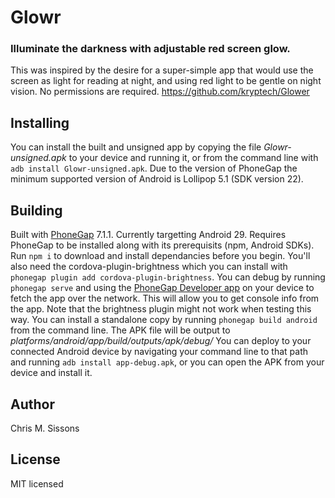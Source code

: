 # Glowr
### Illuminate the darkness with adjustable red screen glow.
This was inspired by the desire for a super-simple app that would use the screen as light for reading at night, and using red light to be gentle on night vision. No permissions are required.
https://github.com/kryptech/Glower

## Installing
You can install the built and unsigned app by copying the file _Glowr-unsigned.apk_ to your device and running it, or from the command line with `adb install Glowr-unsigned.apk`.
Due to the version of PhoneGap the minimum supported version of Android is Lollipop 5.1 (SDK version 22).

## Building
Built with [PhoneGap](https://phonegap.com) 7.1.1. Currently targetting Android 29.
Requires PhoneGap to be installed along with its prerequisits (npm, Android SDKs). Run `npm i` to download and install dependancies before you begin.
You'll also need the cordova-plugin-brightness which you can install with `phonegap plugin add cordova-plugin-brightness`.
You can debug by running `phonegap serve` and using the [PhoneGap Developer app](https://play.google.com/store/apps/details?id=com.adobe.phonegap.app) on your device to fetch the app over the network. This will allow you to get console info from the app. Note that the brightness plugin might not work when testing this way.
You can install a standalone copy by running `phonegap build android` from the command line. The APK file will be output to _platforms/android/app/build/outputs/apk/debug/_ You can deploy to your connected Android device by navigating your command line to that path and running `adb install app-debug.apk`, or you can open the APK from your device and install it.

## Author
Chris M. Sissons

## License
MIT licensed
